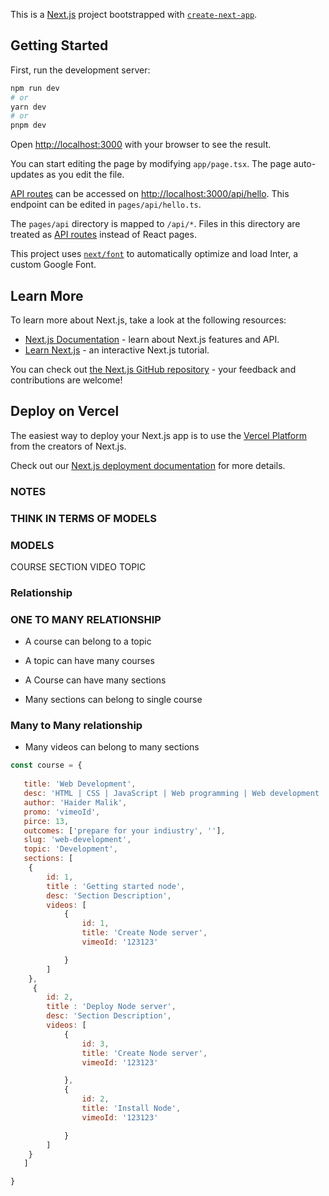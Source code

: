 This is a [Next.js](https://nextjs.org/) project bootstrapped with [`create-next-app`](https://github.com/vercel/next.js/tree/canary/packages/create-next-app).

## Getting Started

First, run the development server:

```bash
npm run dev
# or
yarn dev
# or
pnpm dev
```

Open [http://localhost:3000](http://localhost:3000) with your browser to see the result.

You can start editing the page by modifying `app/page.tsx`. The page auto-updates as you edit the file.

[API routes](https://nextjs.org/docs/api-routes/introduction) can be accessed on [http://localhost:3000/api/hello](http://localhost:3000/api/hello). This endpoint can be edited in `pages/api/hello.ts`.

The `pages/api` directory is mapped to `/api/*`. Files in this directory are treated as [API routes](https://nextjs.org/docs/api-routes/introduction) instead of React pages.

This project uses [`next/font`](https://nextjs.org/docs/basic-features/font-optimization) to automatically optimize and load Inter, a custom Google Font.

## Learn More

To learn more about Next.js, take a look at the following resources:

- [Next.js Documentation](https://nextjs.org/docs) - learn about Next.js features and API.
- [Learn Next.js](https://nextjs.org/learn) - an interactive Next.js tutorial.

You can check out [the Next.js GitHub repository](https://github.com/vercel/next.js/) - your feedback and contributions are welcome!

## Deploy on Vercel

The easiest way to deploy your Next.js app is to use the [Vercel Platform](https://vercel.com/new?utm_medium=default-template&filter=next.js&utm_source=create-next-app&utm_campaign=create-next-app-readme) from the creators of Next.js.

Check out our [Next.js deployment documentation](https://nextjs.org/docs/deployment) for more details.

### NOTES

### THINK IN TERMS OF MODELS


### MODELS

COURSE
SECTION
VIDEO
TOPIC

### Relationship

### ONE TO MANY RELATIONSHIP

- A course can belong to a topic
- A topic can have many courses

- A Course can have many sections
- Many sections can belong to single course

### Many to Many relationship

- Many videos can belong to many sections


```js
const course = {
   
   title: 'Web Development',
   desc: 'HTML | CSS | JavaScript | Web programming | Web development | Front-end | Responsive | JQuery',
   author: 'Haider Malik',
   promo: 'vimeoId',
   pirce: 13,
   outcomes: ['prepare for your indiustry', ''],
   slug: 'web-development',
   topic: 'Development',
   sections: [
    {
        id: 1,
        title : 'Getting started node',
        desc: 'Section Description',
        videos: [
            {
                id: 1,
                title: 'Create Node server',
                vimeoId: '123123'

            } 
        ]
    },
     {
        id: 2,
        title : 'Deploy Node server',
        desc: 'Section Description',
        videos: [
            {
                id: 3,
                title: 'Create Node server',
                vimeoId: '123123'

            },
            {
                id: 2,
                title: 'Install Node',
                vimeoId: '123123'

            }  
        ]
    }
   ]

}
```
